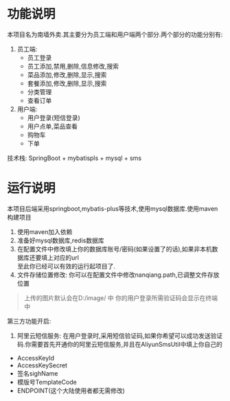 # 功能说明
本项目名为南墙外卖.其主要分为员工端和用户端两个部分.两个部分的功能分别有:  
1. 员工端:
    - 员工登录
    - 员工添加,禁用,删除,信息修改,搜索
    - 菜品添加,修改,删除,显示,搜索
    - 套餐添加,修改,删除,显示,搜索
    - 分类管理
    - 查看订单
2. 用户端:
   - 用户登录(短信登录)
   - 用户点单,菜品查看
   - 购物车
   - 下单 
   
技术栈:
SpringBoot + mybatispls + mysql + sms 


# 运行说明
本项目后端采用springboot,mybatis-plus等技术,使用mysql数据库.使用maven构建项目

1. 使用maven加入依赖
2. 准备好mysql数据库,redis数据库
3. 在配置文件中修改填上你的数据库账号/密码(如果设置了的话),如果非本机数据库还要填上对应的url  
至此你已经可以有效的运行起项目了.  
4. 文件存储位置修改: 你可以在配置文件中修改nanqiang.path,已调整文件存放位置  
> 上传的图片默认会在D:/image/ 中
> 你的用户登录所需验证码会显示在终端中


第三方功能开启:
1. 阿里云短信服务:
在用户登录时,采用短信验证码,如果你希望可以成功发送验证码.你需要首先开通你的阿里云短信服务,并且在AliyunSmsUtil中填上你自己的
- AccessKeyId
- AccessKeySecret
- 签名sighName
- 模版号TemplateCode
- ENDPOINT(这个大陆使用者都无需修改)